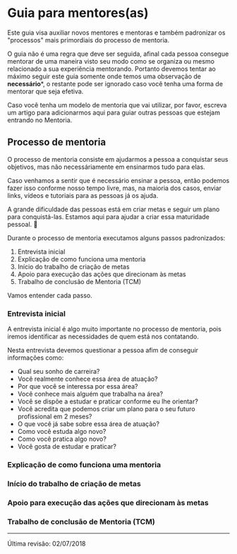 # Guia para mentores(as)

Este guia visa auxiliar novos mentores e mentoras e também padronizar os "processos" mais primordiais do processo de mentoria.

O guia não é uma regra que deve ser seguida, afinal cada pessoa consegue mentorar de uma maneira visto seu modo como se organiza ou mesmo relacionado a sua experiência mentorando. Portanto devemos tentar ao máximo seguir este guia somente onde temos uma observação de **necessário***, o restante pode ser ignorado caso você tenha uma forma de mentorar que seja efetiva.

Caso você tenha um modelo de mentoria que vai utilizar, por favor, escreva um artigo para adicionarmos aqui para guiar outras pessoas que estejam entrando no Mentoria.

## Processo de mentoria

O processo de mentoria consiste em ajudarmos a pessoa a conquistar seus objetivos, mas não necessáriamente em ensinarmos tudo para elas.

Caso venhamos a sentir que é necessário ensinar a pessoa, então podemos fazer isso conforme nosso tempo livre, mas, na maioria dos casos, enviar links, vídeos e tutoriais para as pessoas já os ajuda.

A grande dificuldade das pessoas está em criar metas e seguir um plano para conquistá-las. Estamos aqui para ajudar a criar essa maturidade pessoal. :muscle:

Durante o processo de mentoria executamos alguns passos padronizados:

1. Entrevista inicial
1. Explicação de como funciona uma mentoria
1. Início do trabalho de criação de metas
1. Apoio para execução das ações que direcionam às metas
1. Trabalho de conclusão de Mentoria (TCM)

Vamos entender cada passo.

### Entrevista inicial

A entrevista inicial é algo muito importante no processo de mentoria, pois iremos identificar as necessidades de quem está nos contatando.

Nesta entrevista devemos questionar a pessoa afim de conseguir informações como:

- Qual seu sonho de carreira?
- Você realmente conhece essa área de atuação?
- Por que você se interessa por essa área?
- Você conhece mais alguém que trabalha na área?
- Você se dispõe a estudar e praticar conforme eu lhe orientar?
- Você acredita que podemos criar um plano para o seu futuro profissional em 2 meses?
- O que você já sabe sobre essa área de atuação?
- Como você estuda algo novo?
- Como você pratica algo novo?
- Você gosta de estudar e praticar?

### Explicação de como funciona uma mentoria
### Início do trabalho de criação de metas
### Apoio para execução das ações que direcionam às metas
### Trabalho de conclusão de Mentoria (TCM)

---

Última revisão: 02/07/2018
